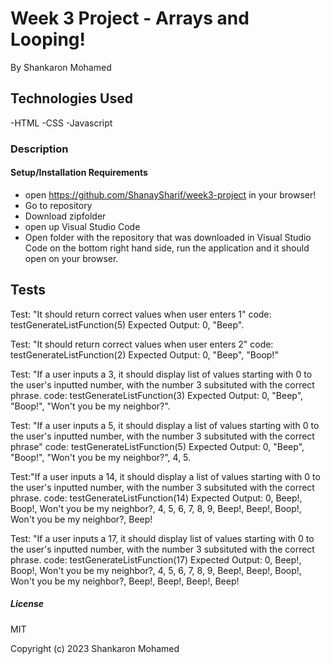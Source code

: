 # Week 3 Project - Arrays and Looping!
By Shankaron Mohamed


## Technologies Used
-HTML
-CSS
-Javascript

### Description

#### Setup/Installation Requirements
- open https://github.com/ShanaySharif/week3-project in your browser!
- Go to repository
- Download zipfolder
- open up Visual Studio Code
- Open folder with the repository that was downloaded
in Visual Studio Code on the bottom right hand side, run the application and it should open on your browser.

## Tests

Test: "It should return correct values when user enters 1"
code: testGenerateListFunction(5) 
Expected Output: 0, "Beep".

Test: "It should return correct values when user enters 2"
code: testGenerateListFunction(2) 
Expected Output: 0, "Beep", "Boop!"



Test: "If a user inputs a 3, it should display list of values starting with 0 to the user's inputted number, with the number 3 subsituted with the correct phrase. 
code: testGenerateListFunction(3) 
Expected Output:  0, "Beep", "Boop!", "Won't you be my neighbor?".



Test: "If a user inputs a 5, it should display a list of values starting with 0 to the user's inputted number, with the number 3 subsituted with the correct phrase"
code: testGenerateListFunction(5) 
Expected Output: 0, "Beep", "Boop!", "Won't you be my neighbor?", 4, 5.

Test:"If a user inputs a 14, it should display a list of values starting with 0 to the user's inputted number, with the number 3 subsituted with the correct phrase. 
code: testGenerateListFunction(14) 
Expected Output: 0, Beep!, Boop!, Won't you be my neighbor?, 4, 5, 6, 7, 8, 9, Beep!, Beep!, Boop!, Won't you be my neighbor?, Beep!


Test: "If a user inputs a 17, it should display list of values starting with 0 to the user's inputted number, with the number 3 subsituted with the correct phrase. 
code: testGenerateListFunction(17) 
Expected Output: 0, Beep!, Boop!, Won't you be my neighbor?, 4, 5, 6, 7, 8, 9, Beep!, Beep!, Boop!, Won't you be my neighbor?, Beep!, Beep!, Beep!, Beep!

##### License
MIT

Copyright (c) 2023 Shankaron Mohamed


